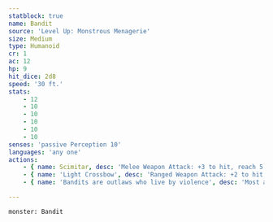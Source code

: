 ```yaml
---
statblock: true
name: Bandit
source: 'Level Up: Monstrous Menagerie'
size: Medium
type: Humanoid
cr: 1
ac: 12
hp: 9
hit_dice: 2d8
speed: '30 ft.'
stats:
    - 12
    - 10
    - 10
    - 10
    - 10
    - 10
senses: 'passive Perception 10'
languages: 'any one'
actions:
    - { name: Scimitar, desc: 'Melee Weapon Attack: +3 to hit, reach 5 ft., one target. Hit: 4 (1d6 + 1) slashing damage.' }
    - { name: 'Light Crossbow', desc: 'Ranged Weapon Attack: +2 to hit, range 80/320 ft., one target. Hit: 4 (1d8) piercing damage.' }
    - { name: 'Bandits are outlaws who live by violence', desc: 'Most are highway robbers, though a few are principled exiles or freedom fighters.' }

---
```

```statblock
monster: Bandit
```
